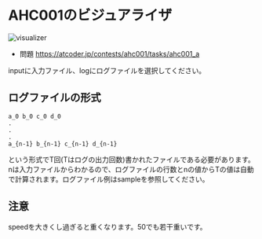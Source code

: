 # AHC001のビジュアライザ

![visualizer](https://user-images.githubusercontent.com/56508025/147786054-f880f3ec-4790-4d68-93a3-9ee201be9c24.png)

- 問題 https://atcoder.jp/contests/ahc001/tasks/ahc001_a

inputに入力ファイル、logにログファイルを選択してください。

## ログファイルの形式
```
a_0 b_0 c_0 d_0
.
.
.
a_{n-1} b_{n-1} c_{n-1} d_{n-1}
```
という形式でT回(Tはログの出力回数)書かれたファイルである必要があります。nは入力ファイルからわかるので、ログファイルの行数とnの値からTの値は自動で計算されます。ログファイル例はsampleを参照してください。

## 注意
speedを大きくし過ぎると重くなります。50でも若干重いです。